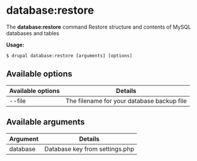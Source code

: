 # database:restore
The **database:restore** command Restore structure and contents of MySQL databases and tables

**Usage:**
```
$ drupal database:restore [arguments] [options] 
```

## Available options
Available options | Details
-------|-------------
--file | The filename for your database backup file

## Available arguments
Argument | Details
---------|-------------
database | Database key from settings.php
